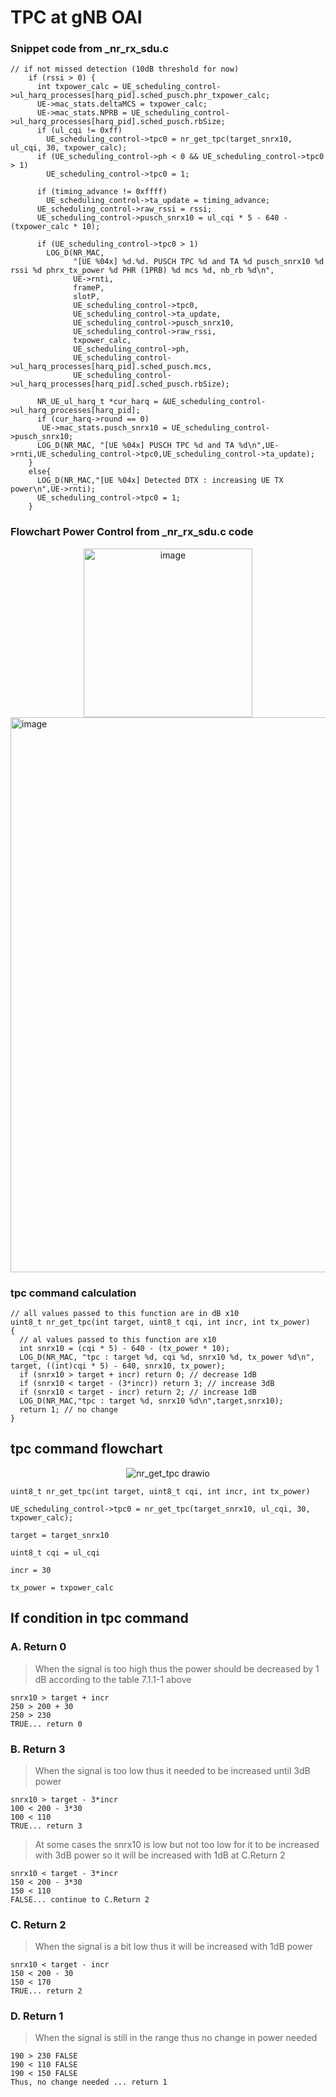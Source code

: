 # TPC at gNB OAI

### Snippet code from _nr_rx_sdu.c
```
// if not missed detection (10dB threshold for now)
    if (rssi > 0) {
      int txpower_calc = UE_scheduling_control->ul_harq_processes[harq_pid].sched_pusch.phr_txpower_calc;
      UE->mac_stats.deltaMCS = txpower_calc;
      UE->mac_stats.NPRB = UE_scheduling_control->ul_harq_processes[harq_pid].sched_pusch.rbSize;
      if (ul_cqi != 0xff)
        UE_scheduling_control->tpc0 = nr_get_tpc(target_snrx10, ul_cqi, 30, txpower_calc);
      if (UE_scheduling_control->ph < 0 && UE_scheduling_control->tpc0 > 1)
        UE_scheduling_control->tpc0 = 1;

      if (timing_advance != 0xffff)
        UE_scheduling_control->ta_update = timing_advance;
      UE_scheduling_control->raw_rssi = rssi;
      UE_scheduling_control->pusch_snrx10 = ul_cqi * 5 - 640 - (txpower_calc * 10);

      if (UE_scheduling_control->tpc0 > 1)
        LOG_D(NR_MAC,
              "[UE %04x] %d.%d. PUSCH TPC %d and TA %d pusch_snrx10 %d rssi %d phrx_tx_power %d PHR (1PRB) %d mcs %d, nb_rb %d\n",
              UE->rnti,
              frameP,
              slotP,
              UE_scheduling_control->tpc0,
              UE_scheduling_control->ta_update,
              UE_scheduling_control->pusch_snrx10,
              UE_scheduling_control->raw_rssi,
              txpower_calc,
              UE_scheduling_control->ph,
              UE_scheduling_control->ul_harq_processes[harq_pid].sched_pusch.mcs,
              UE_scheduling_control->ul_harq_processes[harq_pid].sched_pusch.rbSize);

      NR_UE_ul_harq_t *cur_harq = &UE_scheduling_control->ul_harq_processes[harq_pid];
      if (cur_harq->round == 0)
       UE->mac_stats.pusch_snrx10 = UE_scheduling_control->pusch_snrx10;
      LOG_D(NR_MAC, "[UE %04x] PUSCH TPC %d and TA %d\n",UE->rnti,UE_scheduling_control->tpc0,UE_scheduling_control->ta_update);
    }
    else{
      LOG_D(NR_MAC,"[UE %04x] Detected DTX : increasing UE TX power\n",UE->rnti);
      UE_scheduling_control->tpc0 = 1;
    }
```

### Flowchart Power Control from _nr_rx_sdu.c code
<div align="center">
	<img width="270" alt="image" src="https://github.com/user-attachments/assets/57e1b66e-9872-4b84-b74c-dd4ccc310441">
</div>


<img width="888" alt="image" src="https://github.com/user-attachments/assets/6f322d9d-04b8-4c77-bf51-e8015ac9d223">

### tpc command calculation
```
// all values passed to this function are in dB x10
uint8_t nr_get_tpc(int target, uint8_t cqi, int incr, int tx_power)
{
  // al values passed to this function are x10
  int snrx10 = (cqi * 5) - 640 - (tx_power * 10);
  LOG_D(NR_MAC, "tpc : target %d, cqi %d, snrx10 %d, tx_power %d\n", target, ((int)cqi * 5) - 640, snrx10, tx_power);
  if (snrx10 > target + incr) return 0; // decrease 1dB
  if (snrx10 < target - (3*incr)) return 3; // increase 3dB
  if (snrx10 < target - incr) return 2; // increase 1dB
  LOG_D(NR_MAC,"tpc : target %d, snrx10 %d\n",target,snrx10);
  return 1; // no change
}
```

## tpc command flowchart
<p align="center">
  <img src="https://github.com/user-attachments/assets/7d544b12-32c2-4046-a6c0-11dbd081faf4" alt="nr_get_tpc drawio">
</p>

```
uint8_t nr_get_tpc(int target, uint8_t cqi, int incr, int tx_power)
```
```
UE_scheduling_control->tpc0 = nr_get_tpc(target_snrx10, ul_cqi, 30, txpower_calc);
```
`target = target_snrx10`

`uint8_t cqi = ul_cqi`

`incr = 30` 

`tx_power = txpower_calc`

## If condition in tpc command
### A. Return 0
> When the signal is too high thus the power should be decreased  by 1 dB according to the table 7.1.1-1 above
```
snrx10 > target + incr
250 > 200 + 30
250 > 230
TRUE... return 0
```



### B. Return 3
> When the signal is too low thus it needed to be increased until 3dB power
```
snrx10 > target - 3*incr
100 < 200 - 3*30
100 < 110
TRUE... return 3
```


> At some cases the snrx10 is low but not too low for it to be increased with 3dB power so it will be increased with 1dB at C.Return 2
```
snrx10 < target - 3*incr
150 < 200 - 3*30
150 < 110
FALSE... continue to C.Return 2
```



### C. Return 2
> When the signal is a bit low thus it will be increased with 1dB power
```
snrx10 < target - incr
150 < 200 - 30
150 < 170
TRUE... return 2
```



### D. Return 1
> When the signal is still in the range thus no change in power needed
```
190 > 230 FALSE
190 < 110 FALSE
190 < 150 FALSE
Thus, no change needed ... return 1
```



























